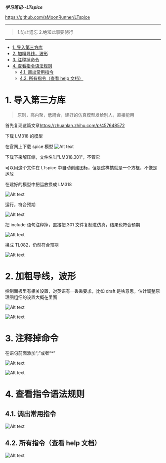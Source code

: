 ***学习笔记--LTspice***

<https://github.com/aMoonRunner/LTspice>

---

> 1.防止遗忘
> 2.绝知此事要躬行

---

<!-- TOC -->

- [1. 导入第三方库](#1-导入第三方库)
- [2. 加粗导线，波形](#2-加粗导线波形)
- [3. 注释掉命令](#3-注释掉命令)
- [4. 查看指令语法规则](#4-查看指令语法规则)
  - [4.1. 调出常用指令](#41-调出常用指令)
  - [4.2. 所有指令（查看 help 文档）](#42-所有指令查看-help-文档)

<!-- /TOC -->

# 1. 导入第三方库

> 原则，高内聚，低耦合，建好的仿真模型发给别人，直接能用

首先复现这篇文章<https://zhuanlan.zhihu.com/p/457648572>

下载 LM318 的模型

在官网上下载 spice 模型
![Alt text](pictures/image-1.png)

下载下来解压缩，文件名叫"LM318.301"，不管它

可以用这个文件在 LTspice 中自动创建图标，但是这样搞就是一个方框，不像是运放

在建好的模型中把运放换成 LM318

![Alt text](pictures/image-3.png)

运行，符合预期

![Alt text](pictures/image.png)

把 include 语句注释掉，直接把.301 文件复制进仿真，结果也符合预期

![Alt text](pictures/image-2.png)

换成 TL082，仍然符合预期

![Alt text](pictures/image-4.png)

# 2. 加粗导线，波形

控制面板里有相关设置，对英语有一丢丢要求，比如 draft 是啥意思，估计调整原理图粗细的设置大概在里面

![Alt text](pictures/image-5.png)

![Alt text](pictures/image-6.png)

# 3. 注释掉命令

在语句前面添加“;”或者“\*”

![Alt text](pictures/image-7.png)

![Alt text](pictures/image-8.png)

# 4. 查看指令语法规则

## 4.1. 调出常用指令

![Alt text](pictures/image-9.png)

## 4.2. 所有指令（查看 help 文档）

![Alt text](pictures/image-10.png)
